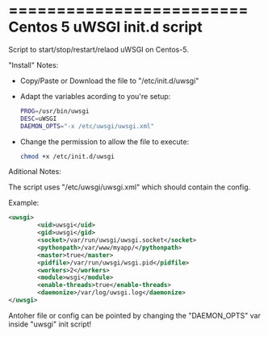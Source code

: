 =========================
Centos 5 uWSGI init.d script
=========================

Script to start/stop/restart/relaod uWSGI on Centos-5.


"Install" Notes:

- Copy/Paste or Download the file to "/etc/init.d/uwsgi"
- Adapt the variables acording to you're setup:
  ```Bash
  PROG=/usr/bin/uwsgi
  DESC=uWSGI
  DAEMON_OPTS="-x /etc/uwsgi/uwsgi.xml" 
  ```
  
- Change the permission to allow the file to execute:
    ```Bash
    chmod +x /etc/init.d/uwsgi
    ```


Aditional Notes:

The script uses "/etc/uwsgi/uwsgi.xml" which should contain the config.

Example:
```XML
<uwsgi>
        <uid>uwsgi</uid>
        <gid>uwsgi</gid>
        <socket>/var/run/uwsgi/uwsgi.socket</socket>
        <pythonpath>/var/www/myapp/</pythonpath>
        <master>true</master>
        <pidfile>/var/run/uwsgi/wsgi.pid</pidfile>
        <workers>2</workers>
        <module>wsgi</module>
        <enable-threads>true</enable-threads>
        <daemonize>/var/log/uwsgi.log</daemonize>
</uwsgi>
```

Antoher file or config can be pointed by changing the "DAEMON_OPTS" var inside "uwsgi" init script!

